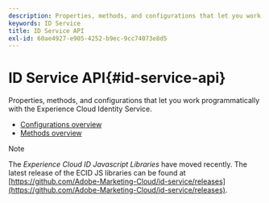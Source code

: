 ```yaml
---
description: Properties, methods, and configurations that let you work programmatically with the Experience Cloud Identity Service.
keywords: ID Service
title: ID Service API
exl-id: 60ae4927-e905-4252-b9ec-9cc74073e8d5
---
```

# ID Service API{#id-service-api}

Properties, methods, and configurations that let you work programmatically with the Experience Cloud Identity Service.

* [Configurations overview](function-vars/function-vars.md)
* [Methods overview](get-set/get-set.md)

>[!NOTE]
>
>The *Experience Cloud ID Javascript Libraries* have moved recently. The latest release of the ECID JS libraries can be found at [https://github.com/Adobe-Marketing-Cloud/id-service/releases](https://github.com/Adobe-Marketing-Cloud/id-service/releases).
